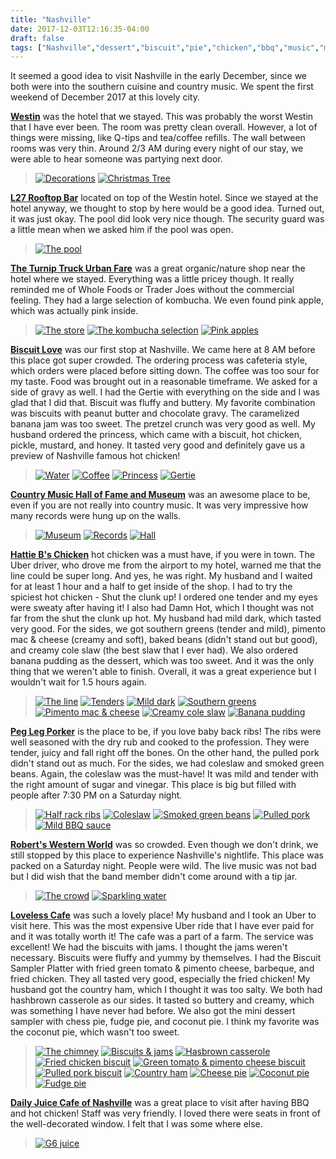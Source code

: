 ```yaml
---
title: "Nashville"
date: 2017-12-03T12:16:35-04:00
draft: false
tags: ["Nashville","dessert","biscuit","pie","chicken","bbq","music","museum","southern","coleslaw"]
---
```


It seemed a good idea to visit Nashville in the early December, since we both were into the southern cuisine and country music. We spent the first weekend of December 2017 at this lovely city.

**[Westin](http://www.yelp.com/biz/the-westin-nashville-nashville-2?hrid=tBO0x9mbFr-zCL0nGT0IVQ)** was the hotel that we stayed. This was probably the worst Westin that I have ever been. The room was pretty clean overall. However, a lot of things were missing, like Q-tips and tea/coffee refills. The wall between rooms was very thin. Around 2/3 AM during every night of our stay, we were able to hear someone was partying next door.

> [![Decorations](https://s3-media1.fl.yelpcdn.com/bphoto/UqQClVkJId_oh1NftbKiCg/o.jpg "Decorations")](https://www.yelp.com/biz_photos/the-westin-nashville-nashville-2?select=UqQClVkJId_oh1NftbKiCg) [![Christmas Tree ](https://s3-media2.fl.yelpcdn.com/bphoto/zkiLqF3qb3aM8MPCrqgwPQ/o.jpg "Christmas Tree")](https://www.yelp.com/biz_photos/the-westin-nashville-nashville-2?select=zkiLqF3qb3aM8MPCrqgwPQ)

**[L27 Rooftop Bar](http://www.yelp.com/biz/l27-rooftop-bar-nashville-2?hrid=wyvYX00dECj2-isscAjeQg)** located on top of the Westin hotel. Since we stayed at the hotel anyway, we thought to stop by here would be a good idea. Turned out, it was just okay. The pool did look very nice though. The security guard was a little mean when we asked him if the pool was open.

> [![The pool](https://s3-media1.fl.yelpcdn.com/bphoto/7iIOtDiRirupK3XsAjKO3A/o.jpg "The pool")](https://www.yelp.com/biz_photos/l27-rooftop-bar-nashville-2?select=7iIOtDiRirupK3XsAjKO3A)

**[The Turnip Truck Urban Fare](http://www.yelp.com/biz/the-turnip-truck-urban-fare-nashville-3?hrid=YxaJ3l4tKzkzGCHgXBOW4w)** was a great organic/nature shop near the hotel where we stayed. Everything was a little pricey though. It really reminded me of Whole Foods or Trader Joes without the commercial feeling. They had a large selection of kombucha. We even found pink apple, which was actually pink inside.

> [![The store](https://s3-media3.fl.yelpcdn.com/bphoto/lL4RaxsoetDifVup-be6Rg/o.jpg "The store")](https://www.yelp.com/biz_photos/the-turnip-truck-urban-fare-nashville-3?select=lL4RaxsoetDifVup-be6Rg) [![The kombucha selection](https://s3-media4.fl.yelpcdn.com/bphoto/vIdhGCKgQRegLOnHqMW3xQ/o.jpg "The kombucha selection")](https://www.yelp.com/biz_photos/the-turnip-truck-urban-fare-nashville-3?select=vIdhGCKgQRegLOnHqMW3xQ) [![Pink apples](https://s3-media3.fl.yelpcdn.com/bphoto/LQaT_y3xi9ru2jWoUKq1dA/o.jpg "Pink apples")](https://www.yelp.com/biz_photos/the-turnip-truck-urban-fare-nashville-3?select=LQaT_y3xi9ru2jWoUKq1dA)

**[Biscuit Love](http://www.yelp.com/biz/biscuit-love-nashville-7?hrid=FP0m38mXbm664bUD-qWc1A)** was our first stop at Nashville. We came here at 8 AM before this place got super crowded. The ordering process was cafeteria style, which orders were placed before sitting down. The coffee was too sour for my taste. Food was brought out in a reasonable timeframe. We asked for a side of gravy as well. I had the Gertie with everything on the side and I was glad that I did that. Biscuit was fluffy and buttery. My favorite combination was biscuits with peanut butter and chocolate gravy. The caramelized banana jam was too sweet. The pretzel crunch was very good as well. My husband ordered the princess, which came with a biscuit, hot chicken, pickle, mustard, and honey. It tasted very good and definitely gave us a preview of Nashville famous hot chicken!

> [![Water](https://s3-media1.fl.yelpcdn.com/bphoto/mywP9ZrLUFvHBVLYY7na9Q/o.jpg "Water")](https://www.yelp.com/biz_photos/biscuit-love-nashville-7?select=mywP9ZrLUFvHBVLYY7na9Q) [![Coffee](https://s3-media4.fl.yelpcdn.com/bphoto/v4HiehEdmtFl_MyzpWoigw/o.jpg "Coffee")](https://www.yelp.com/biz_photos/biscuit-love-nashville-7?select=v4HiehEdmtFl_MyzpWoigw) [![Princess](https://s3-media4.fl.yelpcdn.com/bphoto/MU5Y3zoT5E-U47YxZ8jlUw/o.jpg "Princess")](https://www.yelp.com/biz_photos/biscuit-love-nashville-7?select=MU5Y3zoT5E-U47YxZ8jlUw) [![Gertie](https://s3-media1.fl.yelpcdn.com/bphoto/WYAl3T2eudLRV--BYNLGjA/o.jpg "Gertie")](https://www.yelp.com/biz_photos/biscuit-love-nashville-7?select=WYAl3T2eudLRV--BYNLGjA)

**[Country Music Hall of Fame and Museum](http://www.yelp.com/biz/country-music-hall-of-fame-and-museum-nashville-3?hrid=TnYqobY2qXPVWuVWnZDpWA)** was an awesome place to be, even if you are not really into country music. It was very impressive how many records were hung up on the walls.

> [![Museum](https://s3-media4.fl.yelpcdn.com/bphoto/qV767YIFLLh0-OLNZncmFA/o.jpgg "Museum")](https://www.yelp.com/biz_photos/country-music-hall-of-fame-and-museum-nashville-3?select=qV767YIFLLh0-OLNZncmFA) [![Records](https://s3-media4.fl.yelpcdn.com/bphoto/Vfl8G-8a4dOHyjvMTHgPXg/o.jpg "Records")](https://www.yelp.com/biz_photos/country-music-hall-of-fame-and-museum-nashville-3?select=Vfl8G-8a4dOHyjvMTHgPXg) [![Hall](https://s3-media3.fl.yelpcdn.com/bphoto/p0s5HuhIDcvJ3fMq0gkGQA/o.jpg "Hall")](https://www.yelp.com/biz_photos/country-music-hall-of-fame-and-museum-nashville-3?select=p0s5HuhIDcvJ3fMq0gkGQA)

**[Hattie B's Chicken](http://www.yelp.com/biz/hattie-bs-chicken-nashville?hrid=KuQCCtsJeJqq4njSPK3png)** hot chicken was a must have, if you were in town. The Uber driver, who drove me from the airport to my hotel, warned me that the line could be super long. And yes, he was right. My husband and I waited for at least 1 hour and a half to get inside of the shop. I had to try the spiciest hot chicken - Shut the clunk up! I ordered one tender and my eyes were sweaty after having it! I also had Damn Hot, which I thought was not far from the shut the clunk up hot. My husband had mild dark, which tasted very good. For the sides, we got southern greens (tender and mild), pimento mac & cheese (creamy and soft), baked beans (didn't stand out but good), and creamy cole slaw (the best slaw that I ever had). We also ordered banana pudding as the dessert, which was too sweet. And it was the only thing that we weren't able to finish. Overall, it was a great experience but I wouldn't wait for 1.5 hours again.

> [![The line](https://s3-media4.fl.yelpcdn.com/bphoto/8Wq5e2qxllau0uTnvlkz2Q/o.jpg "The line")](https://www.yelp.com/biz_photos/hattie-bs-chicken-nashville?select=8Wq5e2qxllau0uTnvlkz2Q) [![Tenders](https://s3-media3.fl.yelpcdn.com/bphoto/vstl4q1nP9cOBu6IAZ--wQ/o.jpg "Tenders")](https://www.yelp.com/biz_photos/hattie-bs-chicken-nashville?select=vstl4q1nP9cOBu6IAZ--wQ) [![Mild dark](https://s3-media2.fl.yelpcdn.com/bphoto/hfVnYlSVOJyYe5YoZuVCng/o.jpg "Mild dark")](https://www.yelp.com/biz_photos/hattie-bs-chicken-nashville?select=hfVnYlSVOJyYe5YoZuVCng) [![Southern greens](https://s3-media3.fl.yelpcdn.com/bphoto/ZFlLC1UC93KblhZTQaLEbw/o.jpg "Southern greens")](https://www.yelp.com/biz_photos/hattie-bs-chicken-nashville?select=ZFlLC1UC93KblhZTQaLEbw) [![Pimento mac & cheese](https://s3-media4.fl.yelpcdn.com/bphoto/uX1Ut2NHbnxmhMWyZR2AcQ/o.jpg "Pimento mac & cheese")](https://www.yelp.com/biz_photos/hattie-bs-chicken-nashville?select=uX1Ut2NHbnxmhMWyZR2AcQA) [![Creamy cole slaw](https://s3-media2.fl.yelpcdn.com/bphoto/NcavrSD_DrzrNQwdfOtaEw/o.jpg "Creamy cole slaw")](https://www.yelp.com/biz_photos/hattie-bs-chicken-nashville?select=NcavrSD_DrzrNQwdfOtaEw) [![Banana pudding](https://s3-media3.fl.yelpcdn.com/bphoto/4VGkEslWr0dRwBtR2jJvXQ/o.jpg "Banana pudding")](https://www.yelp.com/biz_photos/hattie-bs-chicken-nashville?select=4VGkEslWr0dRwBtR2jJvXQ)

**[Peg Leg Porker](http://www.yelp.com/biz/peg-leg-porker-nashville?hrid=B9b88EMjBntOc4AzJih1Kg)** is the place to be, if you love baby back ribs! The ribs were well seasoned with the dry rub and cooked to the profession. They were tender, juicy and fall right off the bones. On the other hand, the pulled pork didn't stand out as much. For the sides, we had coleslaw and smoked green beans. Again, the coleslaw was the must-have! It was mild and tender with the right amount of sugar and vinegar. This place is big but filled with people after 7:30 PM on a Saturday night.

> [![Half rack ribs](https://s3-media2.fl.yelpcdn.com/bphoto/ihFer_0ZatAnKS5cZdTPPg/o.jpg "Half rack ribs")](https://www.yelp.com/biz_photos/peg-leg-porker-nashville?select=ihFer_0ZatAnKS5cZdTPPg) [![Coleslaw](https://s3-media2.fl.yelpcdn.com/bphoto/gpEB4IMc911QQDYSL2xzUA/o.jpg "Coleslaw")](https://www.yelp.com/biz_photos/peg-leg-porker-nashville?select=gpEB4IMc911QQDYSL2xzUA) [![Smoked green beans](https://s3-media3.fl.yelpcdn.com/bphoto/097S6FJ323ovpIGxYuO3bg/o.jpg "Smoked green beans")](https://www.yelp.com/biz_photos/peg-leg-porker-nashville?select=097S6FJ323ovpIGxYuO3bg) [![Pulled pork](https://s3-media1.fl.yelpcdn.com/bphoto/nGoboHrq3-dZet_NzoYe5A/o.jpg "Pulled pork")](https://www.yelp.com/biz_photos/peg-leg-porker-nashville?select=nGoboHrq3-dZet_NzoYe5A) [![Mild BBQ sauce](https://s3-media2.fl.yelpcdn.com/bphoto/tRfv63c2gt5fjm9xeKiW5w/o.jpg "Mild BBQ Sauce")](https://www.yelp.com/biz_photos/peg-leg-porker-nashville?select=tRfv63c2gt5fjm9xeKiW5w)

**[Robert's Western World](http://www.yelp.com/biz/roberts-western-world-nashville?hrid=mz0JpL-YSUnLrVpM5Io3ew)** was so crowded. Even though we don't drink, we still stopped by this place to experience Nashville's nightlife. This place was packed on a Saturday night. People were wild. The live music was not bad but I did wish that the band member didn't come around with a tip jar.

> [![The crowd](https://s3-media2.fl.yelpcdn.com/bphoto/h1pnPN6ZgTHHT969cBy8Yg/o.jpg "The crowd")](https://www.yelp.com/biz_photos/roberts-western-world-nashville?select=h1pnPN6ZgTHHT969cBy8Yg) [![Sparkling water](https://s3-media4.fl.yelpcdn.com/bphoto/9RO4uRbciZ-KSzTFnuMPAw/o.jpg "Sparkling water")](https://www.yelp.com/biz_photos/roberts-western-world-nashville?select=9RO4uRbciZ-KSzTFnuMPAw)

**[Loveless Cafe](http://www.yelp.com/biz/loveless-cafe-nashville?hrid=rOP8qNNeVOFPQzzXjD60UQw)** was such a lovely place! My husband and I took an Uber to visit here. This was the most expensive Uber ride that I have ever paid for and it was totally worth it! The cafe was a part of a farm. The service was excellent! We had the biscuits with jams. I thought the jams weren't necessary. Biscuits were fluffy and yummy by themselves. I had the Biscuit Sampler Platter with fried green tomato & pimento cheese, barbeque, and fried chicken. They all tasted very good, especially the fried chicken! My husband got the country ham, which I thought it was too salty. We both had hashbrown casserole as our sides. It tasted so buttery and creamy, which was something I have never had before. We also got the mini dessert sampler with chess pie, fudge pie, and coconut pie. I think my favorite was the coconut pie, which wasn't too sweet.

> [![The chimney](https://s3-media4.fl.yelpcdn.com/bphoto/-rj4NYnqGTs-K6ACgoSwLQ/o.jpg "The chimney")](https://www.yelp.com/biz_photos/loveless-cafe-nashville?select=-rj4NYnqGTs-K6ACgoSwLQ) [![Biscuits & jams](https://s3-media2.fl.yelpcdn.com/bphoto/PMbdBMEQZ1BcZTqusdtdHg/o.jpg "Biscuits & jams")](https://www.yelp.com/biz_photos/loveless-cafe-nashville?select=PMbdBMEQZ1BcZTqusdtdHg) [![Hasbrown casserole](https://s3-media2.fl.yelpcdn.com/bphoto/zK3-ahIxk4hodcZZ6jKSqg/o.jpg "Hasbrown casserole")](https://www.yelp.com/biz_photos/loveless-cafe-nashville?select=zK3-ahIxk4hodcZZ6jKSqg) [![Fried chicken biscuit](https://s3-media3.fl.yelpcdn.com/bphoto/eUwMIotc_uNemoZ5f43NxQ/o.jpg "Fried chicken biscuit")](https://www.yelp.com/biz_photos/loveless-cafe-nashville?select=eUwMIotc_uNemoZ5f43NxQ) [![Green tomato & pimento cheese biscuit](https://s3-media1.fl.yelpcdn.com/bphoto/wS-oEMyjWSHBvJD4H7K2EA/o.jpg "Green tomato & pimento cheese biscuit")](https://www.yelp.com/biz_photos/loveless-cafe-nashville?select=wS-oEMyjWSHBvJD4H7K2EA) [![Pulled pork biscuit](https://s3-media1.fl.yelpcdn.com/bphoto/nPBg8X4gxgIXTIl9DliN5A/o.jpg "Pulled pork biscuit")](https://www.yelp.com/biz_photos/loveless-cafe-nashville?select=nPBg8X4gxgIXTIl9DliN5A) [![Country ham](https://s3-media2.fl.yelpcdn.com/bphoto/pgc-bYvGXm2OHZb_7r1DOQ/o.jpg "Country ham")](https://www.yelp.com/biz_photos/loveless-cafe-nashville?select=pgc-bYvGXm2OHZb_7r1DOQ) [![Cheese pie](https://s3-media2.fl.yelpcdn.com/bphoto/cfJnWuu9kCvfA8KubgvcaA/o.jpg "Cheese pie")](https://www.yelp.com/biz_photos/loveless-cafe-nashville?select=cfJnWuu9kCvfA8KubgvcaAA) [![Coconut pie](https://s3-media2.fl.yelpcdn.com/bphoto/qI6zR-rKBhneyb46JO1-xg/o.jpg "Coconut pie")](https://www.yelp.com/biz_photos/loveless-cafe-nashville?select=qI6zR-rKBhneyb46JO1-xg) [![Fudge pie](https://s3-media4.fl.yelpcdn.com/bphoto/VvU1GBVTtV_r5A7bSn-JXQ/o.jpg "Fudge pie")](https://www.yelp.com/biz_photos/loveless-cafe-nashville?select=VvU1GBVTtV_r5A7bSn-JXQ)

**[Daily Juice Cafe of Nashville](http://www.yelp.com/biz/daily-juice-cafe-of-nashville-nashville?hrid=QlDn84zcyI0V1HxlUN12Yg)** was a great place to visit after having BBQ and hot chicken! Staff was very friendly. I loved there were seats in front of the well-decorated window. I felt that I was some where else.

> [![G6 juice](https://s3-media3.fl.yelpcdn.com/bphoto/4xc-Bv2eQYCjj4E_O0ONNQ/o.jpg "G6 juice")](https://www.yelp.com/biz_photos/daily-juice-cafe-of-nashville-nashville?select=4xc-Bv2eQYCjj4E_O0ONNQ)
